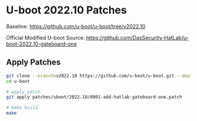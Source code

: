 # U-boot 2022.10 Patches

Baseline: <https://github.com/u-boot/u-boot/tree/v2022.10>

Official Modified U-boot Source: <https://github.com/DasSecurity-HatLab/u-boot-2022.10-gateboard-one>

## Apply Patches

```bash
git clone --branch=v2022.10 https://github.com/u-boot/u-boot.git --depth 1
cd u-boot

# apply patch
git apply patches/uboot/2022.10/0001-add-hatlab-gateboard-one.patch

# make build
make
```
